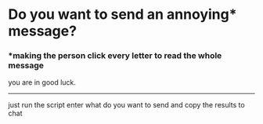 # Do you want to send an annoying* message?
### *making the person click every letter to read the whole message

you are in good luck.

---
just run the script enter what do you want to send and copy the results to chat